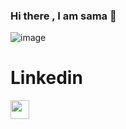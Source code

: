 ### Hi there , I am sama 👋



![image](https://github.com/samatarekzayed/samatarekzayed/assets/96790595/7d0231bf-6e4e-4858-ac0c-b45aab3292c3)
# Linkedin

<a href="https://www.https://www.linkedin.com/in/sama-zayed-644021232/" target="blank"><img align="center" src="https://upload.wikimedia.org/wikipedia/commons/thumb/f/f8/LinkedIn_icon_circle.svg/2048px-LinkedIn_icon_circle.svg.png" height="30" width="30" /></a>
